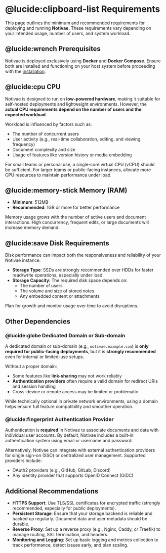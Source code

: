 # @lucide:clipboard-list Requirements

This page outlines the minimum and recommended requirements for deploying and running **Notivae**. These requirements vary depending on your intended usage, number of users, and system workload.

## @lucide:wrench Prerequisites

Notivae is deployed exclusively using **Docker** and **Docker Compose**. Ensure both are installed and functioning on your host system before proceeding with the [installation](./installation/index.md).

## @lucide:cpu CPU

Notivae is designed to run on **low-powered hardware**, making it suitable for self-hosted deployments and lightweight environments. However, the **actual CPU requirements depend on the number of users and the expected workload**.

Workload is influenced by factors such as:
- The number of concurrent users
- User activity (e.g., real-time collaboration, editing, and viewing frequency)
- Document complexity and size
- Usage of features like version history or media embedding

For small teams or personal use, a single-core virtual CPU (vCPU) should be sufficient. For larger teams or public-facing instances, allocate more CPU resources to maintain performance under load.


## @lucide:memory-stick Memory (RAM)

- **Minimum**: 512MB  
- **Recommended**: 1GB or more for better performance

Memory usage grows with the number of active users and document interactions. High concurrency, frequent edits, or large documents will increase memory demand.


## @lucide:save Disk Requirements

Disk performance can impact both the responsiveness and reliability of your Notivae instance.

- **Storage Type**: SSDs are strongly recommended over HDDs for faster read/write operations, especially under load.
- **Storage Capacity**: The required disk space depends on:
  - The number of users
  - The volume and size of stored notes
  - Any embedded content or attachments

Plan for growth and monitor usage over time to avoid disruptions.


## Other Dependencies

### @lucide:globe Dedicated Domain or Sub-domain  
A dedicated domain or sub-domain (e.g., `notivae.example.com`) is **only required for public-facing deployments**, but it is **strongly recommended** even for internal or limited-use setups.

Without a proper domain:
- Some features like **link-sharing** may not work reliably
- **Authentication providers** often require a valid domain for redirect URIs and session handling
- Cross-device or remote access may be limited or problematic

While technically optional in private network environments, using a domain helps ensure full feature compatibility and smoother operation.

### @lucide:fingerprint Authentication Provider  
Authentication is **required** in Notivae to associate documents and data with individual user accounts. By default, Notivae includes a built-in authentication system using email or username and password.  

Alternatively, Notivae can integrate with external authentication providers for single sign-on (SSO) or centralized user management. Supported providers include:
- OAuth2 providers (e.g., GitHub, GitLab, Discord)
- Any identity provider that supports OpenID Connect (OIDC)


## Additional Recommendations

- **HTTPS Support**: Use TLS/SSL certificates for encrypted traffic (strongly recommended, especially for public deployments).
- **Persistent Storage**: Ensure that your storage backend is reliable and backed up regularly. Document data and user metadata should be durable.
- **Reverse Proxy**: Set up a reverse proxy (e.g., Nginx, Caddy, or Traefik) to manage routing, SSL termination, and headers.
- **Monitoring and Logging**: Set up basic logging and metrics collection to track performance, detect issues early, and plan scaling.
